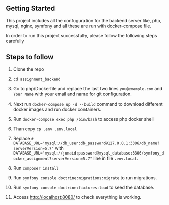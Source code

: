 ## Getting Started

This project includes all the confuguration for the backend server like, php, mysql, nginx, symfony and all these are run with docker-compose file.

In order to run this project successfully, please follow the following steps carefully

## Steps to follow

1. Clone the repo

2. `cd assignment_backend`

3. Go to php/Dockerfile and replace the last two lines `you@example.com` and `Your Name` with
   your email and name for git configuration.

4. Next run `docker-compose up -d --build` command to download different docker images and run docker containers.

5. Run `docker-compose exec php /bin/bash` to access php docker shell

6. Than copy `cp .env .env.local`

7. Replace `# DATABASE_URL="mysql://db_user:db_password@127.0.0.1:3306/db_name?serverVersion=5.7"` with `DATABASE_URL="mysql://junaid:password@mysql_database:3306/symfony_docker_assignment?serverVersion=5.7"` line in file `.env.local`.

8. Run `composer install`

9. Run `symfony console doctrine:migrations:migrate` to run migrations.

10. Run `symfony console doctrine:fixtures:load` to seed the database.

11. Access [http://localhost:8080/](http://localhost:8080/) to check everything is working.
